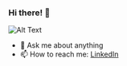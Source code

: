 ### Hi there! 🌼
![Alt Text](https://i.pinimg.com/originals/6b/d5/68/6bd568d7646377666ca9321702871837.gif)


- 💬 Ask me about anything
- 📫 How to reach me: [LinkedIn](https://www.linkedin.com/in/malgosia-victor/)
